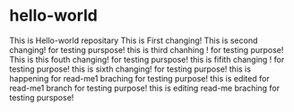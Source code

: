 # hello-world
This is Hello-world repositary 
This is First changing!
This is second changing! for testing purspose!
this is  third  chanhing ! for testing purpose!
This is  this fouth changing! for testing purspose!
this is  fifith changing ! for testing purpose!
this is sixth changing! for testing purpose!
this is happening for read-me1 braching for testing purpose!
this is edited for read-me1 branch for testing purpose!
this is editing read-me braching for testing purspose!
